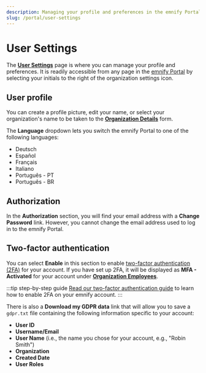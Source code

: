 ```yaml
---
description: Managing your profile and preferences in the emnify Portal
slug: /portal/user-settings
---
```


# User Settings

The [**User Settings**](https://portal.emnify.com/user-settings) page is where you can manage your profile and preferences.
It is readily accessible from any page in the [emnify Portal](https://portal.emnify.com/) by selecting your initials to the right of the organization settings icon.

## User profile

You can create a profile picture, edit your name, or select your organization's name to be taken to the [**Organization Details**](https://portal.emnify.com/organisation-settings/details) form.

The **Language** dropdown lets you switch the emnify Portal to one of the following languages:

- Deutsch
- Español
- Français
- Italiano
- Português - PT
- Português - BR

## Authorization

In the **Authorization** section, you will find your email address with a **Change Password** link.
However, you cannot change the email address used to log in to the emnify Portal.

## Two-factor authentication

You can select **Enable** in this section to enable [two-factor authentication (2FA)](/services/security#two-factor-authentication) for your account.
If you have set up 2FA, it will be displayed as **MFA - Activated** for your account under [**Organization Employees**](https://portal.emnify.com/organisation-settings/users).

:::tip step-by-step guide
[Read our two-factor authentication guide](/how-tos/two-factor-authentication) to learn how to enable 2FA on your emnify account.
:::

There is also a **Download my GDPR data** link that will allow you to save a `gdpr.txt` file containing the following information specific to your account:

- **User ID**
- **Username/Email**
- **User Name** (i.e., the name you chose for your account, e.g., "Robin Smith")
- **Organization**
- **Created Date** 
- **User Roles**
